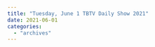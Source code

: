 ```yaml
---
title: "Tuesday, June 1 TBTV Daily Show 2021"
date: 2021-06-01
categories: 
  - "archives"
---
```



